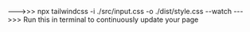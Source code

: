--->>> npx tailwindcss -i ./src/input.css -o ./dist/style.css --watch
--->>> Run this in terminal to  continuously update your page